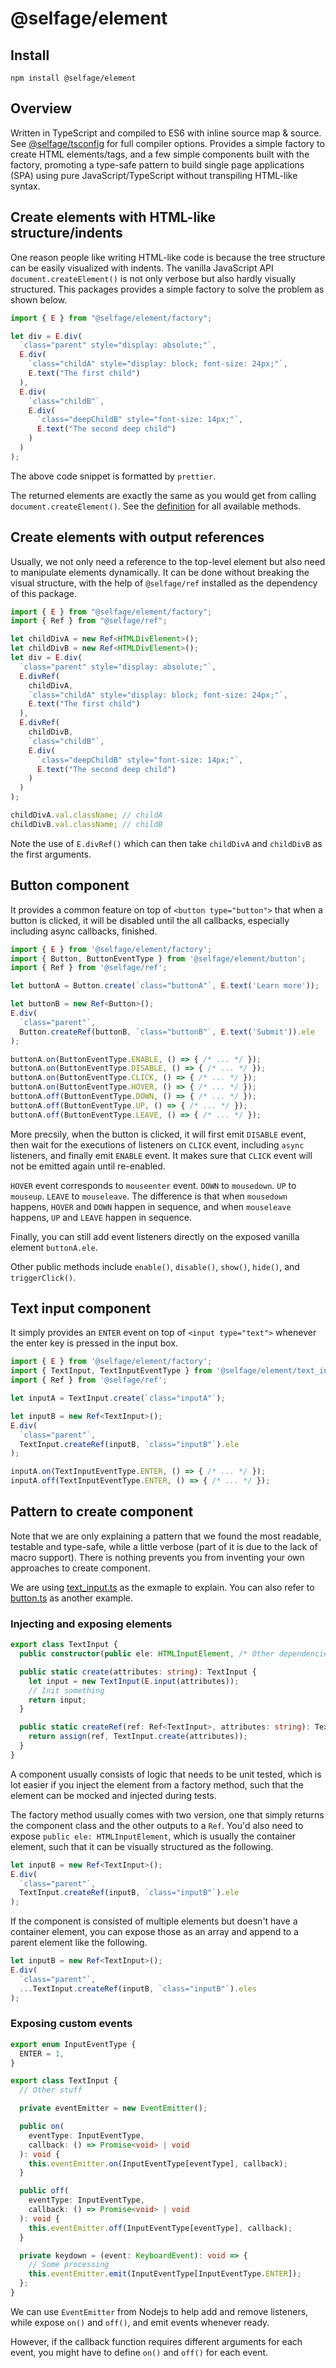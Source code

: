 # @selfage/element

## Install

`npm install @selfage/element`

## Overview

Written in TypeScript and compiled to ES6 with inline source map & source. See [@selfage/tsconfig](https://www.npmjs.com/package/@selfage/tsconfig) for full compiler options. Provides a simple factory to create HTML elements/tags, and a few simple components built with the factory, promoting a type-safe pattern to build single page applications (SPA) using pure JavaScript/TypeScript without transpiling HTML-like syntax.

## Create elements with HTML-like structure/indents

One reason people like writing HTML-like code is because the tree structure can be easily visualized with indents. The vanilla JavaScript API `document.createElement()` is not only verbose but also hardly visually structured. This packages provides a simple factory to solve the problem as shown below.

```TypeScript
import { E } from "@selfage/element/factory";

let div = E.div(
  `class="parent" style="display: absolute;"`,
  E.div(
    `class="childA" style="display: block; font-size: 24px;"`,
    E.text("The first child")
  ),
  E.div(
    `class="childB"`,
    E.div(
      `class="deepChildB" style="font-size: 14px;"`,
      E.text("The second deep child")
    )
  )
);
```

The above code snippet is formatted by `prettier`.

The returned elements are exactly the same as you would get from calling `document.createElement()`. See the [definition](https://github.com/selfage/element/blob/main/factory.ts) for all available methods.

## Create elements with output references

Usually, we not only need a reference to the top-level element but also need to manipulate elements dynamically. It can be done without breaking the visual structure, with the help of `@selfage/ref` installed as the dependency of this package.

```TypeScript
import { E } from "@selfage/element/factory";
import { Ref } from "@selfage/ref";

let childDivA = new Ref<HTMLDivElement>();
let childDivB = new Ref<HTMLDivElement>();
let div = E.div(
  `class="parent" style="display: absolute;"`,
  E.divRef(
    childDivA,
    `class="childA" style="display: block; font-size: 24px;"`,
    E.text("The first child")
  ),
  E.divRef(
    childDivB,
    `class="childB"`,
    E.div(
      `class="deepChildB" style="font-size: 14px;"`,
      E.text("The second deep child")
    )
  )
);

childDivA.val.className; // childA
childDivB.val.className; // childB
```

Note the use of `E.divRef()` which can then take `childDivA` and `childDivB` as the first arguments.

## Button component

It provides a common feature on top of `<button type="button">` that when a button is clicked, it will be disabled until the all callbacks, especially including async callbacks, finished.

```TypeScript
import { E } from '@selfage/element/factory';
import { Button, ButtonEventType } from '@selfage/element/button';
import { Ref } from '@selfage/ref';

let buttonA = Button.create(`class="buttonA"`, E.text('Learn more'));

let buttonB = new Ref<Button>();
E.div(
  `class="parent"`,
  Button.createRef(buttonB, `class="buttonB"`, E.text('Submit')).ele
);

buttonA.on(ButtonEventType.ENABLE, () => { /* ... */ });
buttonA.on(ButtonEventType.DISABLE, () => { /* ... */ });
buttonA.on(ButtonEventType.CLICK, () => { /* ... */ });
buttonA.on(ButtonEventType.HOVER, () => { /* ... */ });
buttonA.off(ButtonEventType.DOWN, () => { /* ... */ });
buttonA.off(ButtonEventType.UP, () => { /* ... */ });
buttonA.off(ButtonEventType.LEAVE, () => { /* ... */ });
```

More precsily, when the button is clicked, it will first emit `DISABLE` event, then wait for the executions of listeners on `CLICK` event, including `async` listeners, and finally emit `ENABLE` event. It makes sure that `CLICK` event will not be emitted again until re-enabled.

`HOVER` event corresponds to `mouseenter` event. `DOWN` to `mousedown`. `UP` to `mouseup`. `LEAVE` to `mouseleave`. The difference is that when `mousedown` happens, `HOVER` and `DOWN` happen in sequence, and when `mouseleave` happens, `UP` and `LEAVE` happen in sequence.

Finally, you can still add event listeners directly on the exposed vanilla element `buttonA.ele`.

Other public methods include `enable()`, `disable()`, `show()`, `hide()`, and `triggerClick()`.

## Text input component

It simply provides an `ENTER` event on top of `<input type="text">` whenever the enter key is pressed in the input box.

```TypeScript
import { E } from '@selfage/element/factory';
import { TextInput, TextInputEventType } from '@selfage/element/text_input';
import { Ref } from '@selfage/ref';

let inputA = TextInput.create(`class="inputA"`);

let inputB = new Ref<TextInput>();
E.div(
  `class="parent"`,
  TextInput.createRef(inputB, `class="inputB"`).ele
);

inputA.on(TextInputEventType.ENTER, () => { /* ... */ });
inputA.off(TextInputEventType.ENTER, () => { /* ... */ });
```

## Pattern to create component

Note that we are only explaining a pattern that we found the most readable, testable and type-safe, while a little verbose (part of it is due to the lack of macro support). There is nothing prevents you from inventing your own approaches to create component.

We are using [text_input.ts](https://github.com/selfage/element/blob/main/text_input.ts) as the exmaple to explain. You can also refer to [button.ts](https://github.com/selfage/element/blob/main/button.ts) as another example.

### Injecting and exposing elements

```TypeScript
export class TextInput {
  public constructor(public ele: HTMLInputElement, /* Other dependencies */) {}

  public static create(attributes: string): TextInput {
    let input = new TextInput(E.input(attributes));
    // Init something
    return input;
  }

  public static createRef(ref: Ref<TextInput>, attributes: string): TextInput {
    return assign(ref, TextInput.create(attributes));
  }
}
```

A component usually consists of logic that needs to be unit tested, which is lot easier if you inject the element from a factory method, such that the element can be mocked and injected during tests.

The factory method usually comes with two version, one that simply returns the component class and the other outputs to a `Ref`. You'd also need to expose `public ele: HTMLInputElement`, which is usually the container element, such that it can be visually structured as the following.

```TypeScript
let inputB = new Ref<TextInput>();
E.div(
  `class="parent"`,
  TextInput.createRef(inputB, `class="inputB"`).ele
);
```

If the component is consisted of multiple elements but doesn't have a container element, you can expose those as an array and append to a parent element like the following.

```TypeScript
let inputB = new Ref<TextInput>();
E.div(
  `class="parent"`,
  ...TextInput.createRef(inputB, `class="inputB"`).eles
);
```

### Exposing custom events

```TypeScript
export enum InputEventType {
  ENTER = 1,
}

export class TextInput {
  // Other stuff

  private eventEmitter = new EventEmitter();

  public on(
    eventType: InputEventType,
    callback: () => Promise<void> | void
  ): void {
    this.eventEmitter.on(InputEventType[eventType], callback);
  }

  public off(
    eventType: InputEventType,
    callback: () => Promise<void> | void
  ): void {
    this.eventEmitter.off(InputEventType[eventType], callback);
  }

  private keydown = (event: KeyboardEvent): void => {
    // Some processing
    this.eventEmitter.emit(InputEventType[InputEventType.ENTER]);
  };
}
```

We can use `EventEmitter` from Nodejs to help add and remove listeners, while expose `on()` and `off()`, and emit events whenever ready.

However, if the callback function requires different arguments for each event, you might have to define `on()` and `off()` for each event. 

